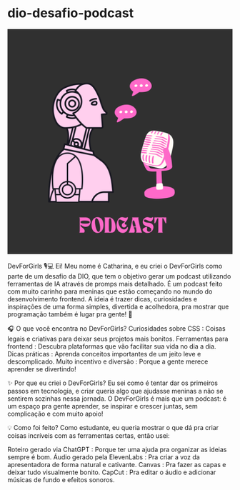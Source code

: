 # dio-desafio-podcast

![Capa do Podcast](capa-podcast.png)


DevForGirls 🎙️💻
Ei! Meu nome é Catharina, e eu criei o DevForGirls como parte de um desafio da DIO, que tem o objetivo gerar um podcast utilizando ferramentas de IA através de promps mais detalhado.
É um podcast feito com muito carinho para meninas que estão começando no mundo do desenvolvimento frontend. A ideia é trazer dicas, curiosidades e inspirações de uma forma simples, divertida e acolhedora, pra mostrar que programação também é lugar pra gente! 🌟

🎧 O que você encontra no DevForGirls?
Curiosidades sobre CSS : Coisas legais e criativas para deixar seus projetos mais bonitos.
Ferramentas para frontend : Descubra plataformas que vão facilitar sua vida no dia a dia.
Dicas práticas : Aprenda conceitos importantes de um jeito leve e descomplicado.
Muito incentivo e diversão : Porque a gente merece aprender se divertindo!

✨ Por que eu criei o DevForGirls?
Eu sei como é tentar dar os primeiros passos em tecnologia, e criar queria algo que ajudasse meninas a não se sentirem sozinhas nessa jornada. O DevForGirls é mais que um podcast: é um espaço pra gente aprender, se inspirar e crescer juntas, sem complicação e com muito apoio!

💡 Como foi feito?
Como estudante, eu queria mostrar o que dá pra criar coisas incríveis com as ferramentas certas, então usei:

Roteiro gerado via ChatGPT : Porque ter uma ajuda pra organizar as ideias sempre é bom.
Áudio gerado pela ElevenLabs : Pra criar a voz da apresentadora de forma natural e cativante.
Canvas : Pra fazer as capas e deixar tudo visualmente bonito.
CapCut : Pra editar o áudio e adicionar músicas de fundo e efeitos sonoros.




